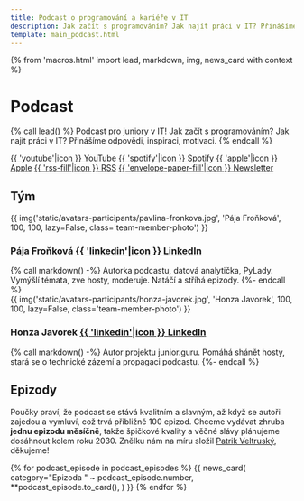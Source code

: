 ```yaml
---
title: Podcast o programování a kariéře v IT
description: Jak začít s programováním? Jak najít práci v IT? Přinášíme odpovědi, inspiraci, motivaci.
template: main_podcast.html
---
```


{% from 'macros.html' import lead, markdown, img, news_card with context %}

# Podcast

{% call lead() %}
Podcast pro juniory v IT! Jak začít s programováním? Jak najít práci v IT? Přinášíme odpovědi, inspiraci, motivaci.
{% endcall %}

<div class="standout">
  <a class="brand-button youtube" target="_blank" rel="noopener" href="https://www.youtube.com/channel/UCp-dlEJLFPaNExzYX079gCA">{{ 'youtube'|icon }} YouTube</a>
  <a class="brand-button spotify" target="_blank" rel="noopener" href="https://open.spotify.com/show/12w93IKRzfCsgo7XrGEVw4">{{ 'spotify'|icon }} Spotify</a>
  <a class="brand-button apple-podcasts" target="_blank" rel="noopener" href="https://podcasts.apple.com/cz/podcast/junior-guru-podcast/id1603653549">{{ 'apple'|icon }} Apple</a>
  <a class="brand-button rss" target="_blank" rel="noopener" href="https://junior.guru/api/podcast.xml">{{ 'rss-fill'|icon }} RSS</a>
  <a class="brand-button email" href="{{ pages|docs_url('news.jinja')|url }}">{{ 'envelope-paper-fill'|icon }} Newsletter</a>
</div>

<div class="team">
<h2 class="visually-hidden">Tým</h2>
<div class="team-member">
  {{ img('static/avatars-participants/pavlina-fronkova.jpg', 'Pája Froňková', 100, 100, lazy=False, class='team-member-photo') }}
  <div class="team-member-body">
    <h3>
      Pája Froňková
      <a class="team-member-link" href="https://www.linkedin.com/in/pavlinafronkova/" target="_blank" rel="noopener">
        {{ 'linkedin'|icon }}
        <span class="visually-hidden">LinkedIn</span>
      </a>
    </h3>
    {% call markdown() -%}
      Autorka podcastu, datová analytička, PyLady. Vymýšlí témata, zve hosty, moderuje. Natáčí a stříhá epizody.
    {%- endcall %}
  </div>
</div>
<div class="team-member">
  {{ img('static/avatars-participants/honza-javorek.jpg', 'Honza Javorek', 100, 100, lazy=False, class='team-member-photo') }}
  <div class="team-member-body">
    <h3>
      Honza Javorek
      <a class="team-member-link" href="https://www.linkedin.com/in/honzajavorek/" target="_blank" rel="noopener">
        {{ 'linkedin'|icon }}
        <span class="visually-hidden">LinkedIn</span>
      </a>
    </h3>
    {% call markdown() -%}
      Autor projektu junior.guru. Pomáhá shánět hosty, stará se o technické zázemí a propagaci podcastu.
    {%- endcall %}
  </div>
</div>
</div>

## Epizody

Poučky praví, že podcast se stává kvalitním a slavným, až když se autoři zajedou a vymluví, což trvá přibližně 100 epizod. Chceme vydávat zhruba **jednu epizodu měsíčně**, takže špičkové kvality a věčné slávy plánujeme dosáhnout kolem roku 2030. Znělku nám na míru složil [Patrik Veltruský](https://www.youtube.com/@veltrusky), děkujeme!

<!-- až bude zase fungovat https://veltrusky.net/, tak to vrátit jako odkaz -->

{% for podcast_episode in podcast_episodes %}
  {{
    news_card(
      category="Epizoda " ~ podcast_episode.number,
      **podcast_episode.to_card(),
    )
  }}
{% endfor %}
